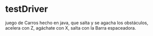 # testDriver
juego de Carros hecho en java, que salta y se agacha los obstáculos, acelera con Z, agáchate con X, salta con la Barra espaceadora.
